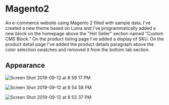 # Magento2
An e-commerce website using Magento 2 filled with sample data. I've created a new theme based on Luma and I've programmatically added a new block on the homepage above the "Hot Seller" section named "Custom CMS Block." On the product listing page I've added a display of SKU. On the product detail page I've added the product details paragraph above the color selection swatches and removed it from the bottom tab section.

## Appearance

![Screen Shot 2019-09-12 at 8 59 17 PM](https://user-images.githubusercontent.com/25471394/64836768-4cb62580-d5a0-11e9-88ce-341383a227ca.png)

![Screen Shot 2019-09-12 at 8 54 58 PM](https://user-images.githubusercontent.com/25471394/64836647-beda3a80-d59f-11e9-831e-540186cb6e9a.png)

![Screen Shot 2019-09-12 at 8 53 37 PM](https://user-images.githubusercontent.com/25471394/64836650-c26dc180-d59f-11e9-9143-41a897b118ca.png)
